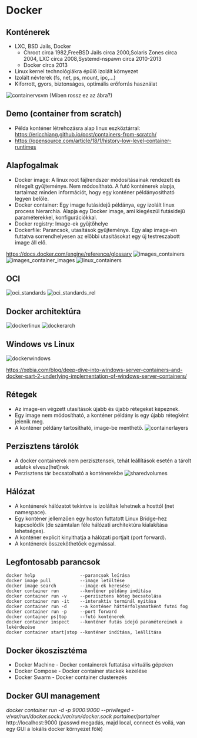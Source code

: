 # Docker
## Konténerek
- LXC, BSD Jails, Docker
  - Chroot circa 1982,FreeBSD Jails circa 2000,Solaris Zones circa 2004, LXC circa 2008,Systemd-nspawn circa 2010-2013
  - Docker circa 2013
- Linux kernel technológiákra épülő izolált környezet
- Izolált névterek (fs, net, ps, mount, ipc,...)
- Kiforrott, gyors, biztonságos, optimális erőforrás használat

![containervsvm](../common/images/ContainerVsVM.jpg)
(Miben rossz ez az ábra?)

## Demo (container from scratch)
- Példa konténer létrehozásra alap linux eszköztárral: https://ericchiang.github.io/post/containers-from-scratch/
- https://opensource.com/article/18/1/history-low-level-container-runtimes

## Alapfogalmak
- Docker image: A linux root fájlrendszer módosításainak rendezett és rétegelt gyűjteménye. Nem módosítható. A futó konténerek alapja, tartalmaz minden információt, hogy egy konténer példányosítható legyen belőle.
- Docker container: Egy image futásidejű példánya, egy izolált linux process hierarchia. Alapja egy Docker image, ami kiegészül futásidejű paraméterekkel, konfigurációkkal.
- Docker registry: Image-ek gyűjtőhelye
- Dockerfile: Parancsok, utasítások gyűjteménye. Egy alap image-en futtatva sorrendhelyesen az előbbi utasításokat egy új testreszabott image áll elő.  

https://docs.docker.com/engine/reference/glossary
![images_containers](../common/images/docker_images_containers.png)
![images_container_images](../common/images/dockercontainerimage.png)
![linux_containers](../common/images/linuxcontainers.png)

## OCI
![oci_standards](../common/images/oci.png)
![oci_standards_rel](../common/images/oci2.png)

## Docker architektúra
![dockerlinux](../common/images/dockerarch.png)
![dockerarch](../common/images/architecture.jpg)

## Windows vs Linux
![dockerwindows](../common/images/windows_vs_linux.png)

https://xebia.com/blog/deep-dive-into-windows-server-containers-and-docker-part-2-underlying-implementation-of-windows-server-containers/

## Rétegek
- Az image-en végzett utasítások újabb és újabb rétegeket képeznek.
- Egy image nem módosítható, a konténer példány is egy újabb rétegként jelenik meg.
- A konténer példány tartosítható, image-be menthető.
![containerlayers](../common/images/container-layers.jpg)

## Perzisztens tárolók
- A docker containerek nem perzisztensek, tehát leállítások esetén a tárolt adatok elvesz(het)nek
- Perzisztens tár becsatolható a konténerekbe
![sharedvolumes](../common/images/shared-volume.jpg)

## Hálózat
- A konténerek hálózatot tekintve is izoláltak lehetnek a hosttól (net namespace).
- Egy konténer jellemzően egy hoston futtatott Linux Bridge-hez kapcsolódik (de számtalan féle hálózati architektúra kialakítása lehetséges).
- A konténer explicit kinyithatja a hálózati portjait (port forward).
- A konténerek összeköthetőek egymással.

## Legfontosabb parancsok
```shell
docker help                 --parancsok leírása
docker image pull           --image letöltése
docker image search         --image-ek keresése
docker container run        --konténer példány indítása
docker container run -v     --perzisztens köteg becsatolása
docker container run -it    --interaktív terminál nyitása
docker container run -d     --a konténer háttérfolyamatként futni fog
docker container run -p     --port forward
docker container ps|top     --futó konténerek
docker container inspect    --konténer futás idejű paramétereinek a lekérdezése
docker container start|stop --konténer indítása, leállítása
```

## Docker ökoszisztéma
- Docker Machine - Docker containerek futtatása virtuális gépeken
- Docker Compose - Docker container stackek kezelése
- Docker Swarm   - Docker container clusterezés

## Docker GUI management
_docker container run -d -p 9000:9000 --privileged -v/var/run/docker.sock:/var/run/docker.sock portainer/portainer_
http://localhost:9000 (passwd megadás, majd local, connect és voilá, van egy GUI a lokális docker környezet fölé)
